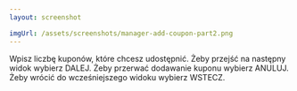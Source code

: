 ```yaml
---
layout: screenshot

imgUrl: /assets/screenshots/manager-add-coupon-part2.png
---
```

Wpisz liczbę kuponów, które chcesz udostępnić. Żeby przejść na następny widok wybierz DALEJ. Żeby przerwać dodawanie kuponu wybierz ANULUJ. Żeby wrócić do wcześniejszego widoku wybierz WSTECZ.
